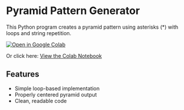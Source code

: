 # Pyramid Pattern Generator

This Python program creates a pyramid pattern using asterisks (*) with loops and string repetition.

[![Open in Google Colab](https://colab.research.google.com/assets/colab-badge.svg)](https://colab.research.google.com/drive/1lMNbsTUSY2rpk6Ui-gW3a-nSAv7mgSDQ?usp=sharing)

Or click here: [View the Colab Notebook](https://colab.research.google.com/drive/1lMNbsTUSY2rpk6Ui-gW3a-nSAv7mgSDQ?usp=sharing)

## Features
- Simple loop-based implementation
- Properly centered pyramid output
- Clean, readable code

